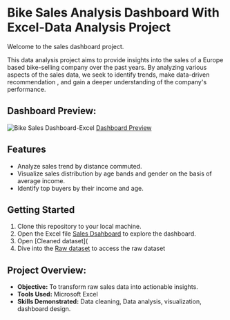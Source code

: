 # Bike Sales Analysis Dashboard With Excel-Data Analysis Project

Welcome to the sales dashboard project.

This data analysis project aims to provide insights into the sales of a Europe based bike-selling company over the past years. By analyzing various aspects of the sales data, we seek to identify trends,
make data-driven recommendation , and gain a deeper understanding of the company's performance.

## Dashboard Preview:
![Bike Sales Dashboard-Excel](https://github.com/user-attachments/assets/97537b5e-8085-43a2-90b5-6440ba6cbd9a)
[Dashboard Preview](https://github.com/Sakshi-Rani-21/Bike-sales-dashboard-Excel/blob/87062269b8c7e03e76f57704684dbcb5bce16b5c/Bike%20Sales%20Dashboard-Excel.png)


## Features
- Analyze sales trend by distance commuted.
- Visualize sales distribution by age bands and gender on the basis of average income.
- Identify top buyers by their income and age.

## Getting Started
1. Clone this repository to your local machine.
2. Open the Excel file [Sales Dsahboard](https://github.com/Sakshi-Rani-21/Bike-sales-dashboard-Excel/blob/161847a81f307ef5ba56086c0f48c62da048d758/Bike%20sales%20project.xlsx) to explore the dashboard.
3. Open [Cleaned dataset](
4. Dive into the [Raw dataset](https://github.com/Sakshi-Rani-21/Bike-sales-dashboard-Excel/blob/ee65f6047aeebcdc4d1169ffa8ff1e448df1599b/Bike%20sales%20raw%20data.xlsx) to access the raw dataset

## Project Overview:
- **Objective:** To transform raw sales data into actionable insights.
- **Tools Used:** Microsoft Excel
- **Skills Demonstrated:** Data cleaning, Data analysis, visualization, dashboard design.
  
